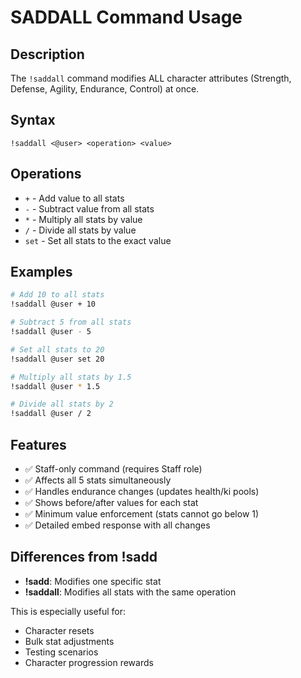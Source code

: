 # SADDALL Command Usage

## Description
The `!saddall` command modifies ALL character attributes (Strength, Defense, Agility, Endurance, Control) at once.

## Syntax
```
!saddall <@user> <operation> <value>
```

## Operations
- `+` - Add value to all stats
- `-` - Subtract value from all stats
- `*` - Multiply all stats by value
- `/` - Divide all stats by value
- `set` - Set all stats to the exact value

## Examples
```bash
# Add 10 to all stats
!saddall @user + 10

# Subtract 5 from all stats
!saddall @user - 5

# Set all stats to 20
!saddall @user set 20

# Multiply all stats by 1.5
!saddall @user * 1.5

# Divide all stats by 2
!saddall @user / 2
```

## Features
- ✅ Staff-only command (requires Staff role)
- ✅ Affects all 5 stats simultaneously
- ✅ Handles endurance changes (updates health/ki pools)
- ✅ Shows before/after values for each stat
- ✅ Minimum value enforcement (stats cannot go below 1)
- ✅ Detailed embed response with all changes

## Differences from !sadd
- **!sadd**: Modifies one specific stat
- **!saddall**: Modifies all stats with the same operation

This is especially useful for:
- Character resets
- Bulk stat adjustments
- Testing scenarios
- Character progression rewards
